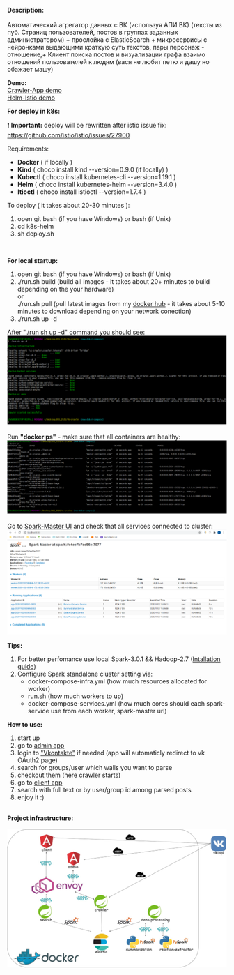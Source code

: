 **Description:** <br><br>
Автоматический агрегатор данных с ВК (используя АПИ ВК) 
(тексты из пуб. Страниц пользователей, постов в группах заданных администратором) + прослойка с ElasticSearch + микросервисы с нейронками выдающими краткую суть  текстов, пары персонаж - отношение,+ Клиент поиска постов и визуализации графа взаимо отношений пользователей к людям (вася не любит петю и дашу но обажает машу)

**Demo:**<br>
[Crawler-App demo](https://www.youtube.com/watch?v=MXfpYYRk6eI) <br>
[Helm-Istio demo](https://www.youtube.com/watch?v=MwToFe6DJmg) <br>

**For deploy in k8s:**<br>

❗  **Important:** deploy will be rewritten after istio issue fix: https://github.com/istio/istio/issues/27900  <br>

Requirements:<br>
* **Docker** ( if locally )<br> 
* **Kind** ( choco install kind --version=0.9.0 (if locally) )<br>
* **Kubectl** ( choco install kubernetes-cli --version=1.19.1 )<br>
* **Helm** ( choco install kubernetes-helm --version=3.4.0 )<br>
* **Itioctl** ( choco install istioctl --version=1.7.4 )<br>

To deploy ( it takes about 20-30 minutes ):
1. open git bash (if you have Windows) or bash (if Unix)
2. cd k8s-helm
3. sh deploy.sh

<br>

**For local startup:**
1. open git bash (if you have Windows) or bash (if Unix)
2. ./run.sh build (build all images - it takes about 20+ minutes to build depending on the your hardware)<br>
    or <br>
    ./run.sh pull (pull latest images from my [docker hub](https://hub.docker.com/u/hronosf) - it takes about 5-10 minutes to download depending on your network conection) 
3. ./run.sh up -d

After "./run sh up -d" command you should see: <br>
![alt text](./util/readme-data/startup.png)<br><br>
Run **"docker ps"** - make sure that all containers are healthy:
![alt text](./util/readme-data/docker.png)<br><br>
Go to [Spark-Master UI](http://localhost:8080) and check that all services connected to cluster:<br>
![alt text](./util/readme-data/spark.png)


**Tips:**
1. For better perfomance use local Spark-3.0.1 && Hadoop-2.7 ([Intallation guide](https://phoenixnap.com/kb/install-spark-on-windows-10))
2. Configure Spark standalone cluster setting via:
    * docker-compose-infra.yml (how much resources allocated for worker)
    * run.sh (how much workers to up)
    * docker-compose-services.yml (how much cores should each spark-service use from each worker, spark-master url)

**How to use:**
1. start up
2. go to [admin app](http://localhost:4201)
3. login to ["Vkontakte"](https://vk.com) if needed (app will automaticly redirect to vk OAuth2 page)
4. search for groups/user which walls you want to parse
5. checkout them (here crawler starts)
6. go to [client app](http://localhost:4200)
7. search with full text or by user/group id among parsed posts
8. enjoy it :)

<br>**Project infrastructure:**<br><br>
![alt text](./util/readme-data/infra.jpg)

